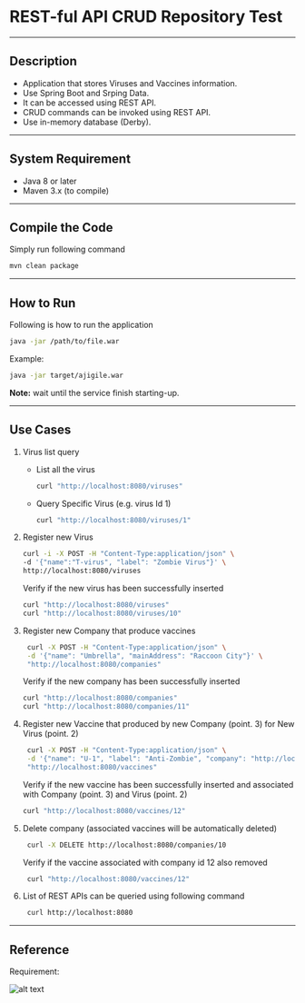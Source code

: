 # REST-ful API CRUD Repository Test
---
## Description
- Application that stores Viruses and Vaccines information.  
- Use Spring Boot and Srping Data.  
- It can be accessed using REST API.  
- CRUD commands can be invoked using REST API.  
- Use in-memory database (Derby).

---
## System Requirement

- Java 8 or later
- Maven 3.x (to compile)
---
## Compile the Code
Simply run following command
```bash
mvn clean package
``` 
---
## How to Run
Following is how to run the application
```bash
java -jar /path/to/file.war
``` 
Example:
```bash
java -jar target/ajigile.war
``` 

**Note:** wait until the service finish starting-up.

---
## Use Cases

1. Virus list query
   - List all the virus
        ```bash
        curl "http://localhost:8080/viruses"
        ``` 

    - Query Specific Virus (e.g. virus Id 1)
        ```bash
        curl "http://localhost:8080/viruses/1"
        ```
2. Register new Virus 
    ```bash
    curl -i -X POST -H "Content-Type:application/json" \
    -d '{"name":"T-virus", "label": "Zombie Virus"}' \
    http://localhost:8080/viruses
    ```
    Verify if the new virus has been successfully inserted
    ```bash
    curl "http://localhost:8080/viruses"
    curl "http://localhost:8080/viruses/10"
    ``` 
   
3. Register new Company that produce vaccines
   ```bash
    curl -X POST -H "Content-Type:application/json" \
    -d '{"name": "Umbrella", "mainAddress": "Raccoon City"}' \
    "http://localhost:8080/companies"
    ```
    Verify if the new company has been successfully inserted
    ```bash
    curl "http://localhost:8080/companies"
    curl "http://localhost:8080/companies/11"
    ``` 
4. Register new Vaccine that produced by new Company (point. 3) for New Virus (point. 2)
   ```bash
    curl -X POST -H "Content-Type:application/json" \
    -d '{"name": "U-1", "label": "Anti-Zombie", "company": "http://localhost:8080/companies/11", "virus": "http://localhost:8080/viruses/10"}' \
    "http://localhost:8080/vaccines"
    ```
   Verify if the new vaccine has been successfully inserted and associated with Company (point. 3) and Virus (point. 2)
   ```bash
   curl "http://localhost:8080/vaccines/12"
   ``` 
5. Delete company (associated vaccines will be automatically deleted)
   ```bash
    curl -X DELETE http://localhost:8080/companies/10
    ```   
   Verify if the vaccine associated with company id 12 also removed
   ```bash
    curl "http://localhost:8080/vaccines/12"
   ``` 
6. List of REST APIs can be queried using following command 
   ```bash
    curl http://localhost:8080
    ```   
---
## Reference
Requirement:

![alt text][logo]

[logo]: snapshot.jpg "Requirement chat"

